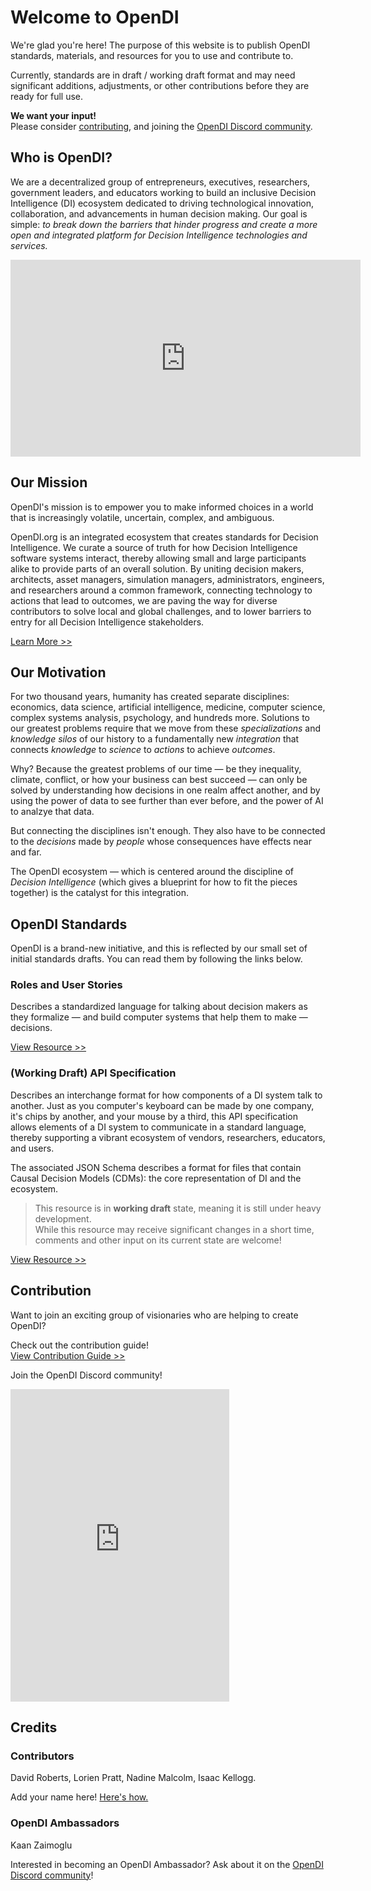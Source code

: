 # Welcome to OpenDI 
We're glad you're here!  The purpose of this website is to publish OpenDI standards, materials, and resources for you to use and contribute to.  

Currently, standards are in draft / working draft format and may need significant additions, adjustments, or other contributions before they are ready for full use. 

**We want your input!**  
Please consider [contributing](./How%20To%20Contribute.md), and joining the [OpenDI Discord community](https://discord.gg/FtAX3JStJz).

## Who is OpenDI?

We are a decentralized group of entrepreneurs, executives, researchers, government leaders, and educators working to build an inclusive Decision Intelligence (DI) ecosystem dedicated to driving technological innovation, collaboration, and advancements in human decision making. Our goal is simple: *to break down the barriers that hinder progress and create a more open and integrated platform for Decision Intelligence technologies and services.*

<p align="center">
<iframe width="560" height="315" src="https://www.youtube-nocookie.com/embed/YUUCtljdrQw?si=d3DYaSUfiVyNgryj" title="YouTube video player" frameborder="0" allow="accelerometer; autoplay; clipboard-write; encrypted-media; gyroscope; picture-in-picture; web-share" referrerpolicy="strict-origin-when-cross-origin" allowfullscreen></iframe>
</p>

## Our Mission

OpenDI's mission is to empower you to make informed choices in a world that is increasingly volatile, uncertain, complex, and ambiguous.

OpenDI.org is an integrated ecosystem that creates standards for Decision Intelligence. We curate a source of truth for how Decision Intelligence software systems interact, thereby allowing small and large participants alike to provide parts of an overall solution. By uniting decision makers, architects, asset managers, simulation managers, administrators, engineers, and researchers around a common framework, connecting technology to actions that lead to outcomes, we are paving the way for diverse contributors to solve local and global challenges, and to lower barriers to entry for all Decision Intelligence stakeholders.

[Learn More >>](./OpenDI%20Intro%20Material.md)

## Our Motivation

For two thousand years, humanity has created separate disciplines: economics, data science, artificial intelligence, medicine, computer science, complex systems analysis, psychology, and hundreds more.  Solutions to our greatest problems require that we move from these *specializations* and *knowledge silos* of our history to a fundamentally new *integration* that connects *knowledge* to *science* to *actions* to achieve *outcomes*. 

Why? Because the greatest problems of our time &mdash; be they inequality, climate, conflict, or how your business can best succeed &mdash; can only be solved by understanding how decisions in one realm affect another, and by using the power of data to see further than ever before, and the power of AI to analzye that data. 

But connecting the disciplines isn't enough. They also have to be connected to the *decisions* made by *people* whose consequences have effects near and far. 

The OpenDI ecosystem &mdash; which is centered around the discipline of *Decision Intelligence* (which gives a blueprint for how to fit the pieces together) is the catalyst for this integration. 

## OpenDI Standards
OpenDI is a brand-new initiative, and this is reflected by our small set of initial standards drafts.  You can read them by following the links below.

### Roles and User Stories

Describes a standardized language for talking about decision makers as they formalize &mdash; and build computer systems that help them to make &mdash; decisions.

[View Resource >>](http://opendi.org/roles-user-stories)

### (Working Draft) API Specification
Describes an interchange format for how components of a DI system talk to another.  Just as you computer's keyboard can be made by one company, it's chips by another, and your mouse by a third, this API specification allows elements of a DI system to communicate in a standard language, thereby supporting a vibrant ecosystem of vendors, researchers, educators, and users.

The associated JSON Schema describes a format for files that contain Causal Decision Models (CDMs): the core representation of DI and the ecosystem.

> This resource is in **working draft** state, meaning it is still under heavy development.  
> While this resource may receive significant changes in a short time, comments and other input on its current state are welcome!

[View Resource >>](http://opendi.org/api-specification)

## Contribution

Want to join an exciting group of visionaries who are helping to create OpenDI?

Check out the contribution guide!  
[View Contribution Guide >>](./How%20To%20Contribute.md)  

Join the OpenDI Discord community!  
<iframe src="https://discord.com/widget?id=1208154608984129557&theme=dark" width="350" height="500" allowtransparency="true" frameborder="0" sandbox="allow-popups allow-popups-to-escape-sandbox allow-same-origin allow-scripts"></iframe>

## Credits

### Contributors
David Roberts, Lorien Pratt, Nadine Malcolm, Isaac Kellogg.

Add your name here! [Here's how.](./How%20To%20Contribute.md)

### OpenDI Ambassadors
Kaan Zaimoglu

Interested in becoming an OpenDI Ambassador? Ask about it on the [OpenDI Discord community](https://discord.gg/FtAX3JStJz)!
